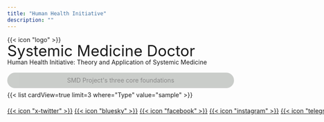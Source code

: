 ```yaml
---
title: "Human Health Initiative"
description: ""
---
```



<div class="custom-icon-smlogo">{{< icon "logo" >}}</div>


<div class="w-full overflow-x-auto">
  <div style="font-size: clamp(23px, 4vw, 35px); line-height: 1; white-space: nowrap;" class="inline-block min-w-full text-center font-bold">Systemic Medicine Doctor</div>
</div>


<div style="line-height: 1.3; margin-top:0px; margin-bottom:15px;">Human Health Initiative: Theory and Application of Systemic Medicine</div>


<div style="width: 100%; text-align: center; background-color: rgba(4, 18, 1, 0.4); padding: 10px; margin-top: 15px; margin-bottom: 7px; border-radius: 20px; letter-spacing: 0px; 
color:inherit; line-height: 1.2; opacity: 0.5;">SMD Project's three core foundations</div>


<div style="width: 100%; text-align: left;">{{< list cardView=true limit=3 where="Type" value="sample" >}}</div>


<div style="margin-top:20px; white-space: nowrap;">
  <a href="#" target="_blank" class="custom-icon-sm">{{< icon "x-twitter" >}}</a>
  <a href="#" target="_blank" class="custom-icon-sm">{{< icon "bluesky" >}}</a>
  <a href="#" target="_blank" class="custom-icon-sm">{{< icon "facebook" >}}</a>
  <a href="#" target="_blank" class="custom-icon-sm">{{< icon "instagram" >}}</a>
  <a href="#" target="_blank" class="custom-icon-sm">{{< icon "telegram" >}}</a>

</div>